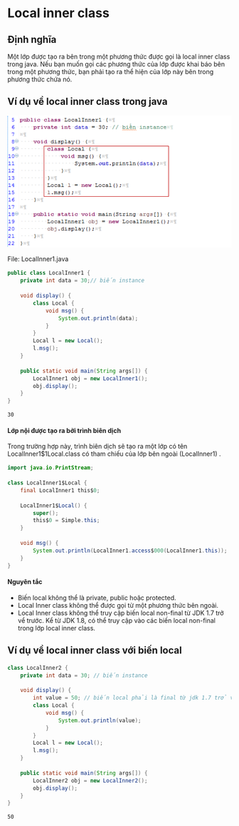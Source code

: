 # Local inner class

## Định nghĩa
Một lớp được tạo ra bên trong một phương thức được gọi là local inner class trong java. Nếu bạn muốn gọi các phương thức của lớp được khai báo bên trong một phương thức, bạn phải tạo ra thể hiện của lớp này bên trong phương thức chứa nó.

## Ví dụ về local inner class trong java

![image-1](./image/vi-du-local-inner-class-trong-java.png)

File: LocalInner1.java
```java
public class LocalInner1 {
    private int data = 30;// biến instance
 
    void display() {
        class Local {
            void msg() {
                System.out.println(data);
            }
        }
        Local l = new Local();
        l.msg();
    }
 
    public static void main(String args[]) {
        LocalInner1 obj = new LocalInner1();
        obj.display();
    }
}
```
```
30
```

#### Lớp nội được tạo ra bởi trình biên dịch
Trong trường hợp này, trình biên dịch sẽ tạo ra một lớp có tên LocalInner1$1Local.class có tham chiếu của lớp bên ngoài (LocalInner1) .

```java
import java.io.PrintStream;
 
class LocalInner1$Local {
    final LocalInner1 this$0;
 
    LocalInner1$Local() {
        super();
        this$0 = Simple.this;
    }
 
    void msg() {
        System.out.println(LocalInner1.access$000(LocalInner1.this));
    }
}
```

#### Nguyên tắc
- Biến local không thể là private, public hoặc protected.
- Local Inner class không thể được gọi từ một phương thức bên ngoài.
- Local Inner class không thể truy cập biến local non-final từ JDK 1.7 trở vể trước. Kể từ JDK 1.8, có thể truy cập vào các biến local non-final trong lớp local inner class.


## Ví dụ về local inner class với biến local
```java
class LocalInner2 {
    private int data = 30; // biến instance
 
    void display() {
        int value = 50; // biến local phải là final từ jdk 1.7 trở về trước
        class Local {
            void msg() {
                System.out.println(value);
            }
        }
        Local l = new Local();
        l.msg();
    }
 
    public static void main(String args[]) {
        LocalInner2 obj = new LocalInner2();
        obj.display();
    }
}
```
```
50
```